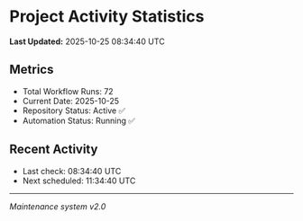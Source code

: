 # Project Activity Statistics

**Last Updated:** 2025-10-25 08:34:40 UTC

## Metrics
- Total Workflow Runs: 72
- Current Date: 2025-10-25
- Repository Status: Active ✅
- Automation Status: Running ✅

## Recent Activity
- Last check: 08:34:40 UTC
- Next scheduled: 11:34:40 UTC

---
*Maintenance system v2.0*
